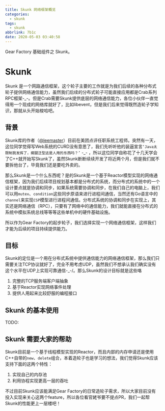 ```yaml
---
title: Skunk 网络框架概览
categories:
  - skunk
tags:
  - skunk
abbrlink: 7b1c
date: 2020-05-03 03:40:58
---
```


Gear Factory 基础组件之 Skunk。

<!--more-->

# Skunk 

Skunk 是一个网路通信框架，这个轮子主要的工作就是为我们后续的各种分布式轮子提供网络通信能力，虽然我们后续的分布式轮子可能直接应用都是Crab系列RPC框架-_-。但是Crab需要Skunk提供底层的网络通信能力，各位小伙伴一直觉得用一个现成的网络库就好了，比如libevent，但是我们后来觉得既然造轮子学知识，那就从头开始梭哈吧。

## 背景

Skunk库的作者（[@leemaster](https://www.github.com/leemaster)）目前在美团点评任职系统工程师。突然有一天，这位同学觉得写Web系统的CURD没有意思了，我们先听听他的装逼宣言`‘Java太限制我发挥了，瘸腿泛型这是人用的东西吗？’` -_- ，所以这位同学自称花了十几天学会了C++就开始写Skunk了，虽然Skunk断断续续开发了将近两个月，但是我们就不要拆他台了，毕竟我们还是要吃外卖的。

那么Skunk是一个什么东西呢？是的Skunk是一个基于Reactor模型实现的网络通信框架，因为我们后续项目规划基本都是分布式的系统，而分布式的系统中的一个设计要点就是协调和同步，如果系统需要协调和同步，在我们自己的电脑上，我们可以用`mutex`、`condition`这些同步原语来进行进程间通信，当然还有Go语言中的`channel`来实现`CSP`模型进行进程间通信。分布式系统的协调和同步在实现上，其实还是网络通信（RPC），只要有了网络中的通信能力，我们就能直接在分布式的系统中模拟系统总线等等等这些单机中的硬件基础设施。

所以作为Gear Factory的起步轮子，我们选择实现一个网络通信框架，这样我们才能为后续的项目持续提供能力。

## 目标

Skunk的定位是一个用在分布式系统中提供通信能力的网络通信框架，那么我们只需要关注TCP协议就好了，完全不用考虑UDP，虽然我们不想承认我们确实没有这个水平在UDP上实现可靠通信-_-/。那么Skunk的设计目标就是这些咯

1. 完整的TCP服务端客户端抽象
2. 基于Reactor实现网络事件处理
3. 提供人用起来比较舒服的编程接口


## Skunk 的基本使用

TODO: 

## Skunk 需要大家的帮助

Skunk目前是一个基于线程模型实现的Reactor，而且内部的内存申请还是使用C++自带的`new`、`delete`组合，本着造轮子也是学习的想法，我们觉得Skunk应该支持下面的这两个特性：

1. 实现自己的内存池
2. 利用协程实现更高一层的吞吐

不过目前Skunk应该能满足Gear Factory的日常造轮子需求，所以大家目前没有投入实现来关心这两个feature，所以各位看官姥爷要不提点PR，我们一起帮Skunk的性能更上一层楼吧！